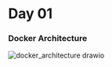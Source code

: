 # Day 01

### Docker Architecture
![docker_architecture drawio](https://github.com/sina14/40daysofkubernetes/assets/8893590/d58de65d-b742-4418-b2e8-afe724d4cf65)


